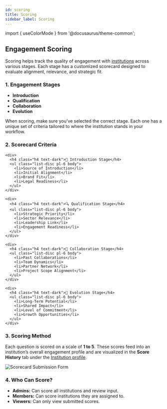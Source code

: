 ```yaml
---
id: scoring
title: Scoring
sidebar_label: Scoring
---
```


import { useColorMode } from '@docusaurus/theme-common';

<div class="p-6 bg-white rounded-lg shadow-sm space-y-6">

  <h2 class="h2 text-accent-secondary">Engagement Scoring</h2>

  <p class="body text-gray-dark">
    Scoring helps track the quality of engagement with <a href="/institutions" class="text-accent-secondary underline">institutions</a> across various stages. Each stage has a customized scorecard designed to evaluate alignment, relevance, and strategic fit.
  </p>

  ### 1. Engagement Stages

  <ul class="list-disc pl-6 body">
    <li><strong>Introduction</strong></li>
    <li><strong>Qualification</strong></li>
    <li><strong>Collaboration</strong></li>
    <li><strong>Evolution</strong></li>
  </ul>

  <p class="body mt-2">
    When scoring, make sure you’ve selected the correct stage. Each one has a unique set of criteria tailored to where the institution stands in your workflow.
  </p>

  ### 2. Scorecard Criteria

  <div class="space-y-6 mt-4">

    <div>
      <h4 class="h4 text-dark">📘 Introduction Stage</h4>
      <ul class="list-disc pl-6 body">
        <li>Source of Introduction</li>
        <li>Initial Alignment</li>
        <li>Brand Fit</li>
        <li>Legal Readiness</li>
      </ul>
    </div>

    <div>
      <h4 class="h4 text-dark">🔍 Qualification Stage</h4>
      <ul class="list-disc pl-6 body">
        <li>Strategic Priority</li>
        <li>Sector Relevance</li>
        <li>Leadership Link</li>
        <li>Engagement Readiness</li>
      </ul>
    </div>

    <div>
      <h4 class="h4 text-dark">🤝 Collaboration Stage</h4>
      <ul class="list-disc pl-6 body">
        <li>Past Collaborations</li>
        <li>Team Dynamics</li>
        <li>Partner Network</li>
        <li>Project Scope Alignment</li>
      </ul>
    </div>

    <div>
      <h4 class="h4 text-dark">🚀 Evolution Stage</h4>
      <ul class="list-disc pl-6 body">
        <li>Long-Term Potential</li>
        <li>Shared Impact</li>
        <li>Level of Commitment</li>
        <li>Growth Opportunities</li>
      </ul>
    </div>

  </div>

  ### 3. Scoring Method

  <p class="body">
    Each question is scored on a scale of <strong>1 to 5</strong>. These scores feed into an institution’s overall engagement profile and are visualized in the <strong>Score History</strong> tab under the <a href="/institutions" class="text-accent-secondary underline">Institution profile</a>.
  </p>

  <div style={{ textAlign: 'center' }}>
    <img
      src="/img/institution-scorecard-form.png"
      alt="Scorecard Submission Form"
      style={{
        borderRadius: '0.5rem',
        boxShadow: '0 0 10px rgba(0,0,0,0.05)',
        maxWidth: '100%',
        marginTop: '1rem'
      }}
    />
  </div>

  <!-- 📸 Screenshot: /img/institution-scorecard-form.png -->

  ### 4. Who Can Score?

  <ul class="list-disc pl-6 body">
    <li><strong>Admins:</strong> Can score all institutions and review input.</li>
    <li><strong>Members:</strong> Can score institutions they are assigned to.</li>
    <li><strong>Viewers:</strong> Can only view submitted scores.</li>
  </ul>

</div>